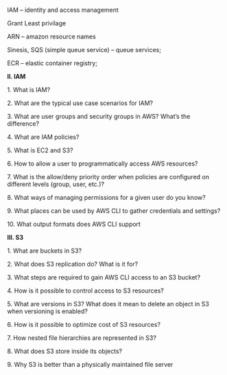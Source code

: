 IAM – identity and access management

Grant Least privilage

ARN – amazon resource names

Sinesis, SQS (simple queue service) – queue services;

ECR – elastic container registry;

**II. IAM**

1\. What is IAM?

2\. What are the typical use case scenarios for IAM?

3\. What are user groups and security groups in AWS? What’s the difference?

4\. What are IAM policies?

5\. What is EC2 and S3?

6\. How to allow a user to programmatically access AWS resources?

7\. What is the allow/deny priority order when policies are configured on different levels (group, user, etc.)?

8\. What ways of managing permissions for a given user do you know?

9\. What places can be used by AWS CLI to gather credentials and settings?

10\. What output formats does AWS CLI support

**III. S3**

1\. What are buckets in S3?

2\. What does S3 replication do? What is it for?

3\. What steps are required to gain AWS CLI access to an S3 bucket?

4\. How is it possible to control access to S3 resources?

5\. What are versions in S3? What does it mean to delete an object in S3 when versioning is enabled?

6\. How is it possible to optimize cost of S3 resources?

7\. How nested file hierarchies are represented in S3?

8\. What does S3 store inside its objects?

9\. Why S3 is better than a physically maintained file server